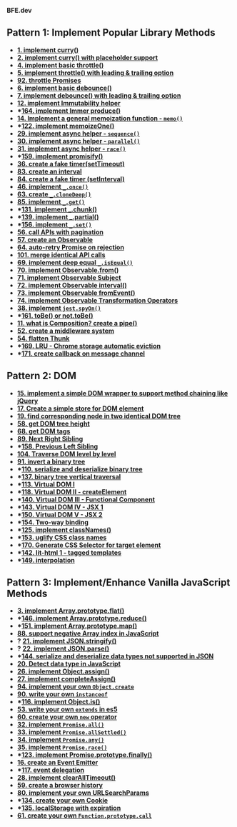 **BFE.dev**

## Pattern 1: Implement Popular Library Methods

- [**1\. implement curry()**](https://bigfrontend.dev/problem/implement-curry)
- [**2\. implement curry() with placeholder support**](https://bigfrontend.dev/problem/implement-curry-with-placeholder)
- [**4\. implement basic throttle()**](https://bigfrontend.dev/problem/implement-basic-throttle)
- [**5\. implement throttle() with leading & trailing option**](https://bigfrontend.dev/problem/implement-throttle-with-leading-and-trailing-option)
- [**92\. throttle Promises**](https://bigfrontend.dev/problem/throttle-Promises)
- [**6\. implement basic debounce()**](https://bigfrontend.dev/problem/implement-basic-debounce)
- [**7\. implement debounce() with leading & trailing option**](https://bigfrontend.dev/problem/implement-debounce-with-leading-and-trailing-option)
- [**12\. implement Immutability helper**](https://bigfrontend.dev/problem/implement-Immutability-helper)
- **\***[**164\. implement Immer produce()**](https://bigfrontend.dev/problem/immerjs)
- [**14\. Implement a general memoization function - `memo()`**](https://bigfrontend.dev/problem/implement-general-memoization-function)
- **\***[**122\. implement memoizeOne()**](https://bigfrontend.dev/problem/implement-memoizeOne)
- [**29\. implement async helper - `sequence()`**](https://bigfrontend.dev/problem/implement-async-helper-sequence)
- [**30\. implement async helper - `parallel()`**](https://bigfrontend.dev/problem/implement-async-helper-parallel)
- [**31\. implement async helper - `race()`**](https://bigfrontend.dev/problem/implement-async-helper-race)
- **\***[**159\. implement promisify()**](https://bigfrontend.dev/problem/promisify)
- [**36\. create a fake timer(setTimeout)**](https://bigfrontend.dev/problem/create-a-fake-timer)
- [**83\. create an interval**](https://bigfrontend.dev/problem/create-an-interval)
- [**84\. create a fake timer (setInterval)**](https://bigfrontend.dev/problem/create-a-fake-timer-setInterval)
- [**46\. implement `_.once()`**](https://bigfrontend.dev/problem/implement-once)
- [**63\. create `_.cloneDeep()`**](https://bigfrontend.dev/problem/create-cloneDeep)
- [**85\. implement `_.get()`**](https://bigfrontend.dev/problem/implement-lodash-get)
- **\***[**131\. implement \_.chunk()**](https://bigfrontend.dev/problem/implement-lodash-chunk)
- **\***[**139\. implement \_.partial()**](https://bigfrontend.dev/problem/implement-partial)
- **\***[**156\. implement `_.set()`**](https://bigfrontend.dev/problem/lodash-set)
- [**56\. call APIs with pagination**](https://bigfrontend.dev/problem/call-APIs-with-pagination)
- [**57\. create an Observable**](https://bigfrontend.dev/problem/create-an-Observable)
- [**64\. auto-retry Promise on rejection**](https://bigfrontend.dev/problem/retry-promise-on-rejection)
- [**101\. merge identical API calls**](https://bigfrontend.dev/problem/merge-identical-API-calls)
- [**69\. implement deep equal `_.isEqual()`**](https://bigfrontend.dev/problem/implement-deep-equal-isEqual)
- [**70\. implement Observable.from()**](https://bigfrontend.dev/problem/implement-Observable-from)
- [**71\. implement Observable Subject**](https://bigfrontend.dev/problem/implement-Observable-Subject)
- [**72\. implement Observable interval()**](https://bigfrontend.dev/problem/implement-Observable-interval)
- [**73\. implement Observable fromEvent()**](https://bigfrontend.dev/problem/implement-Observable-fromEvent)
- [**74\. implement Observable Transformation Operators**](https://bigfrontend.dev/problem/implement-Observable-transformation-operators)
- [**38\. implement `jest.spyOn()`**](https://bigfrontend.dev/problem/implement-spyOn)
- **\***[**161\. toBe() or not.toBe()**](https://bigfrontend.dev/problem/jest-assertion)
- [**11\. what is Composition? create a pipe()**](https://bigfrontend.dev/problem/what-is-composition-create-a-pipe)
- [**52\. create a middleware system**](https://bigfrontend.dev/problem/create-a-middleware-system)
- [**54\. flatten Thunk**](https://bigfrontend.dev/problem/flatten-Thunk)
- **\***[**169\. LRU - Chrome storage automatic eviction**](https://bigfrontend.dev/problem/lru-chrome-storage-eviction)
- **\***[**171\. create callback on message channel**](https://bigfrontend.dev/problem/some-message-channel)

[](https://bigfrontend.dev/problem/merge-identical-API-calls)

## Pattern 2: DOM

- [**15\. implement a simple DOM wrapper to support method chaining like jQuery**](https://bigfrontend.dev/problem/implement-a-simple-DOM-wrapper-to-support-method-chaining-like-jQuery)
- [**17\. Create a simple store for DOM element**](https://bigfrontend.dev/problem/create-a-simple-store-for-DOM-node)
- [**19\. find corresponding node in two identical DOM tree**](https://bigfrontend.dev/problem/find-corresponding-node-in-two-identical-DOM-tree)
- [**58\. get DOM tree height**](https://bigfrontend.dev/problem/get-DOM-tree-height)
- [**68\. get DOM tags**](https://bigfrontend.dev/problem/get-DOM-tags)
- [**89\. Next Right Sibling**](https://bigfrontend.dev/problem/Next-Right-Sibiling)
- **\***[**158\. Previous Left Sibling**](https://bigfrontend.dev/problem/previous-left-sibling)
- [**104\. Traverse DOM level by level**](https://bigfrontend.dev/problem/Traverse-DOM-level-by-level)
- [**91\. invert a binary tree**](https://bigfrontend.dev/problem/invert-a-binary-tree)
- **\***[**110\. serialize and deserialize binary tree**](https://bigfrontend.dev/problem/serialize-and-deserialize-binary-tree)
- **\***[**137\. binary tree vertical traversal**](https://bigfrontend.dev/problem/binary-tree-vertical-traversal)
- **\***[**113\. Virtual DOM I**](https://bigfrontend.dev/problem/Virtual-DOM-I)
- **\***[**118\. Virtual DOM II - createElement**](https://bigfrontend.dev/problem/virtual-dom-II-createElement)
- **\***[**140\. Virtual DOM III - Functional Component**](https://bigfrontend.dev/problem/virtual-DOM-III-Functional-Component)
- **\***[**143\. Virtual DOM IV - JSX 1**](https://bigfrontend.dev/problem/virtual-dom-iv-jsx-1)
- **\***[**150\. Virtual DOM V - JSX 2**](https://bigfrontend.dev/problem/virtual-dom-v-jsx-2)
- **\***[**154\. Two-way binding**](https://bigfrontend.dev/problem/two-way-binding)
- **\***[**125\. implement classNames()**](https://bigfrontend.dev/problem/implement-classnames)
- **\***[**153\. uglify CSS class names**](https://bigfrontend.dev/problem/unique-class-name)
- **\***[**170\. Generate CSS Selector for target element**](https://bigfrontend.dev/problem/generate-selector)
- **\***[**142\. lit-html 1 - tagged templates**](https://bigfrontend.dev/problem/lit-html-1-tagged-templates)
- **\***[**149\. interpolation**](https://bigfrontend.dev/problem/interpolation)

## Pattern 3: Implement/Enhance Vanilla JavaScript Methods

- [**3\. implement Array.prototype.flat()**](https://bigfrontend.dev/problem/implement-Array-prototype.flat)
- **\***[**146\. implement Array.prototype.reduce()**](https://bigfrontend.dev/problem/implement-Array-prototype-reduce)
- **\***[**151\. implement Array.prototype.map()**](https://bigfrontend.dev/problem/implement-Array-prototype-map)
- [**88\. support negative Array index in JavaScript**](https://bigfrontend.dev/problem/support-negative-Array-index)
- **?** [**21\. implement JSON.stringify()**](https://bigfrontend.dev/problem/implement-JSON-stringify)
- **?** [**22\. implement JSON.parse()**](https://bigfrontend.dev/problem/implement-JSON-parse)
- **\***[**144\. serialize and deserialize data types not supported in JSON**](https://bigfrontend.dev/problem/serialize-and-deserialize-data-types-not-supported-in-JSON)
- [**20\. Detect data type in JavaScript**](https://bigfrontend.dev/problem/detect-data-type-in-JavaScript)
- [**26\. implement Object.assign()**](https://bigfrontend.dev/problem/implement-object-assign)
- [**27\. implement completeAssign()**](https://bigfrontend.dev/problem/implement-completeAssign)
- [**94\. implement your own `Object.create`**](https://bigfrontend.dev/problem/implement-your-own-Object-create)
- [**90\. write your own `instanceof`**](https://bigfrontend.dev/problem/write-your-own-instanceof)
- **\***[**116\. implement Object.is()**](https://bigfrontend.dev/problem/implement-Object.is)
- [**53\. write your own `extends` in es5**](https://bigfrontend.dev/problem/write-your-own-extends-in-es5)
- [**60\. create your own `new` operator**](https://bigfrontend.dev/problem/create-your-own-new-operator)
- [**32\. implement `Promise.all()`**](https://bigfrontend.dev/problem/implement-Promise-all)
- [**33\. implement `Promise.allSettled()`**](https://bigfrontend.dev/problem/implement-Promise-allSettled)
- [**34\. implement `Promise.any()`**](https://bigfrontend.dev/problem/implement-Promise-any)
- [**35\. implement `Promise.race()`**](https://bigfrontend.dev/problem/implement-Promise-race)
- **\***[**123\. implement Promise.prototype.finally()**](https://bigfrontend.dev/problem/implement-Promise-prototype-finally)
- [**16\. create an Event Emitter**](https://bigfrontend.dev/problem/create-an-Event-Emitter)
- **\***[**117\. event delegation**](https://bigfrontend.dev/problem/event-delegation)
- [**28\. implement clearAllTimeout()**](https://bigfrontend.dev/problem/implement-clearAllTimeout)
- [**59\. create a browser history**](https://bigfrontend.dev/problem/create-a-browser-history)
- [**80\. implement your own URLSearchParams**](https://bigfrontend.dev/problem/implement-your-own-URLSearchParams)
- **\***[**134\. create your own Cookie**](https://bigfrontend.dev/problem/create-your-own-Cookie)
- **\***[**135\. localStorage with expiration**](https://bigfrontend.dev/problem/localStorage-with-expiration)
- [**61\. create your own `Function.prototype.call`**](https://bigfrontend.dev/problem/create-call-method)
